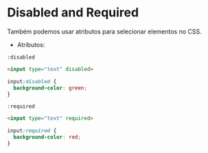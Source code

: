 # Disabled and Required
Também podemos usar atributos para selecionar elementos no CSS. 

* Atributos:

`:disabled`

```html
<input type="text" disabled>
```

```css
input:disabled {
  background-color: green;
}
```

`:required`

```html
<input type="text" required>
```
```css
input:required {
  background-color: red;
}
```